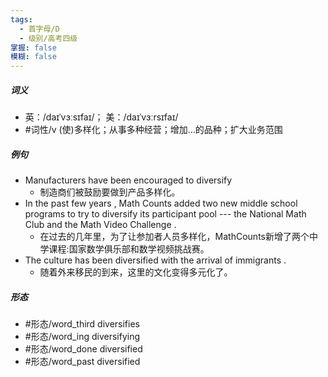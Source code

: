 ```yaml
---
tags:
  - 首字母/D
  - 级别/高考四级
掌握: false
模糊: false
---
```

##### 词义
- 英：/daɪˈvɜːsɪfaɪ/； 美：/daɪˈvɜːrsɪfaɪ/
- #词性/v  (使)多样化；从事多种经营；增加…的品种；扩大业务范围
##### 例句
- Manufacturers have been encouraged to diversify
	- 制造商们被鼓励要做到产品多样化。
- In the past few years , Math Counts added two new middle school programs to try to diversify its participant pool --- the National Math Club and the Math Video Challenge .
	- 在过去的几年里，为了让参加者人员多样化，MathCounts新增了两个中学课程:国家数学俱乐部和数学视频挑战赛。
- The culture has been diversified with the arrival of immigrants .
	- 随着外来移民的到来，这里的文化变得多元化了。
##### 形态
- #形态/word_third diversifies
- #形态/word_ing diversifying
- #形态/word_done diversified
- #形态/word_past diversified

